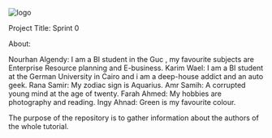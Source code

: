 ![logo](https://thumb.ibb.co/e5V2vn/tut_logo.png)

Project Title:
Sprint 0

About:


Nourhan Algendy: I am a BI student in the Guc , my favourite subjects are Enterprise Resource planning and E-business.
Karim Wael: I am a BI student at the German University in Cairo and i am a deep-house addict and an auto geek. 
Rana Samir: My zodiac sign is Aquarius.
Amr Samih: A corrupted young mind at the age of twenty.
Farah Ahmed: My hobbies are photography and reading.
Ingy Ahnad: Green is my favourite colour.

The purpose of the repository is to gather information about the authors of the whole tutorial.
